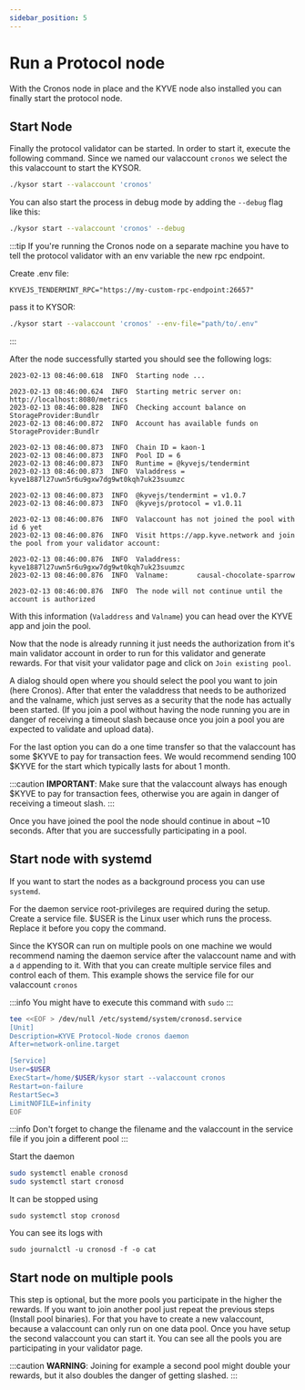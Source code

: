 ```yaml
---
sidebar_position: 5
---
```


# Run a Protocol node

With the Cronos node in place and the KYVE node also installed you can finally start the protocol node.

## Start Node

Finally the protocol validator can be started. In order to start it, execute the following command. Since we named our valaccount `cronos` we select the this valaccount to start the KYSOR.

```bash
./kysor start --valaccount 'cronos'
```

You can also start the process in debug mode by adding the `--debug` flag like this:

```bash
./kysor start --valaccount 'cronos' --debug
```

:::tip
If you're running the Cronos node on a separate machine you have to tell the protocol validator with an env variable the new rpc endpoint.

Create .env file:

```
KYVEJS_TENDERMINT_RPC="https://my-custom-rpc-endpoint:26657"
```

pass it to KYSOR:

```bash
./kysor start --valaccount 'cronos' --env-file="path/to/.env"
```

:::

After the node successfully started you should see the following logs:

```log
2023-02-13 08:46:00.618  INFO  Starting node ...

2023-02-13 08:46:00.624  INFO  Starting metric server on: http://localhost:8080/metrics
2023-02-13 08:46:00.828  INFO  Checking account balance on StorageProvider:Bundlr
2023-02-13 08:46:00.872  INFO  Account has available funds on StorageProvider:Bundlr

2023-02-13 08:46:00.873  INFO  Chain ID = kaon-1
2023-02-13 08:46:00.873  INFO  Pool ID = 6
2023-02-13 08:46:00.873  INFO  Runtime = @kyvejs/tendermint
2023-02-13 08:46:00.873  INFO  Valaddress = kyve1887l27uwn5r6u9gxw7dg9wt0kqh7uk23suumzc

2023-02-13 08:46:00.873  INFO  @kyvejs/tendermint = v1.0.7
2023-02-13 08:46:00.873  INFO  @kyvejs/protocol = v1.0.11

2023-02-13 08:46:00.876  INFO  Valaccount has not joined the pool with id 6 yet
2023-02-13 08:46:00.876  INFO  Visit https://app.kyve.network and join the pool from your validator account:

2023-02-13 08:46:00.876  INFO  Valaddress:    kyve1887l27uwn5r6u9gxw7dg9wt0kqh7uk23suumzc
2023-02-13 08:46:00.876  INFO  Valname:       causal-chocolate-sparrow

2023-02-13 08:46:00.876  INFO  The node will not continue until the account is authorized
```

With this information (`Valaddress` and `Valname`) you can head over the KYVE app and join the pool.

Now that the node is already running it just needs the authorization from it's main validator account in order to run for this validator and generate rewards. For that visit your validator page and click on `Join existing pool`.

A dialog should open where you should select the pool you want to join (here Cronos). After that enter the valaddress that needs to be authorized and the valname, which just serves as a security that the node has actually been started. (If you join a pool without having the node running you are in danger of receiving a timeout slash because once you join a pool you are expected to validate and upload data).

For the last option you can do a one time transfer so that the valaccount has some \$KYVE to pay for transaction fees. We would recommend sending 100 \$KYVE for the start which typically lasts for about 1 month.

:::caution
**IMPORTANT**: Make sure that the valaccount always has enough \$KYVE to pay for transaction fees, otherwise you are again in danger of receiving a timeout slash.
:::

Once you have joined the pool the node should continue in about ~10 seconds. After that you are successfully participating in a pool.

## Start node with systemd

If you want to start the nodes as a background process you can use `systemd`.

For the daemon service root-privileges are required during the setup. Create a service file. $USER is the Linux user which runs the process. Replace it before you copy the command.

Since the KYSOR can run on multiple pools on one machine we would recommend naming the daemon service after the valaccount name and with a `d` appending to it. With that you can create multiple service files and control each of them. This example shows the service file for our valaccount `cronos`

:::info
You might have to execute this command with `sudo`
:::

```bash
tee <<EOF > /dev/null /etc/systemd/system/cronosd.service
[Unit]
Description=KYVE Protocol-Node cronos daemon
After=network-online.target

[Service]
User=$USER
ExecStart=/home/$USER/kysor start --valaccount cronos
Restart=on-failure
RestartSec=3
LimitNOFILE=infinity
EOF
```

:::info
Don't forget to change the filename and the valaccount in the service file if you join a different pool
:::

Start the daemon

```bash
sudo systemctl enable cronosd
sudo systemctl start cronosd
```

It can be stopped using

```
sudo systemctl stop cronosd
```

You can see its logs with

```
sudo journalctl -u cronosd -f -o cat
```

## Start node on multiple pools

This step is optional, but the more pools you participate in the higher the rewards. If you want to join another pool just repeat the previous steps (Install pool binaries). For that you have to create a new valaccount, because a valaccount can only run on one data pool. Once you have setup the second valaccount you can start it. You can see all the pools you are participating in your validator page.

:::caution
**WARNING**: Joining for example a second pool might double your rewards, but it also doubles the danger of getting slashed.
:::
